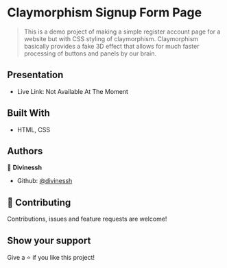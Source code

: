 # Claymorphism Signup Form Page
>This is a demo project of making a simple register account page for a website but with CSS styling of claymorphism. Claymorphism basically provides a fake 3D effect that allows for much faster processing of buttons and panels by our brain.

## Presentation
- Live Link: Not Available At The Moment

## Built With

- HTML, CSS

## Authors

👤 **Divinessh**

- Github: [@divinessh](https://github.com/divinessh)

## 🤝 Contributing

Contributions, issues and feature requests are welcome!

## Show your support

Give a ⭐️ if you like this project!

